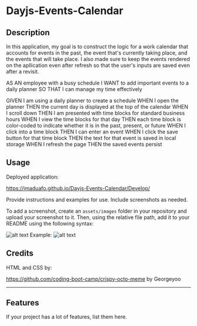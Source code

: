 # Dayjs-Events-Calendar

## Description

In this application, my goal is to construct the logic for a work calendar that accounts for events in the past, the event that's currently taking place, and the events that will take place. I also made sure to keep the events rendered on the apllication even after refresh so that the user's inputs are saved even after a revisit.

AS AN employee with a busy schedule
I WANT to add important events to a daily planner
SO THAT I can manage my time effectively

GIVEN I am using a daily planner to create a schedule
WHEN I open the planner
THEN the current day is displayed at the top of the calendar
WHEN I scroll down
THEN I am presented with time blocks for standard business hours
WHEN I view the time blocks for that day
THEN each time block is color-coded to indicate whether it is in the past, present, or future
WHEN I click into a time block
THEN I can enter an event
WHEN I click the save button for that time block
THEN the text for that event is saved in local storage
WHEN I refresh the page
THEN the saved events persist

## Usage

Deployed application:

https://jmaduafo.github.io/Dayjs-Events-Calendar/Develop/

Provide instructions and examples for use. Include screenshots as needed.

To add a screenshot, create an `assets/images` folder in your repository and upload your screenshot to it. Then, using the relative file path, add it to your README using the following syntax:

![alt text](assets/images/screenshot.png)
Example: 
![alt text](Develop/assets/images/horiseon-module1-screenshot-2.png)
## Credits

HTML and CSS by:

https://github.com/coding-boot-camp/crispy-octo-meme
by Georgeyoo

---

## Features

If your project has a lot of features, list them here.


